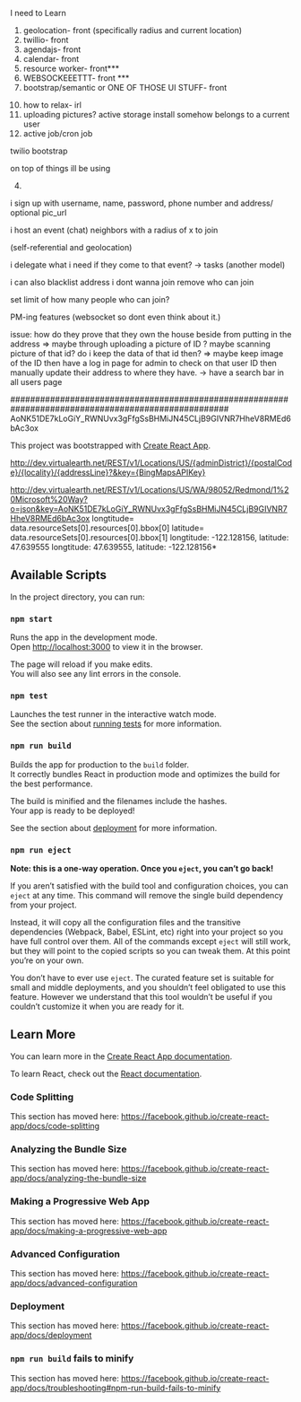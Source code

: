 I need to Learn
1. geolocation- front (specifically radius and current location)
2. twillio- front
3. agendajs- front
4. calendar- front
5. resource worker- front***
6. WEBSOCKEEETTT- front ***
7. bootstrap/semantic or ONE OF THOSE UI STUFF- front
<!-- 8. self-referential- back -->
<!-- 9. redux- front *** -->
10. how to relax- irl
11. uploading pictures? active storage install somehow belongs to a current user
12. active job/cron job
<!-- geolocation -->
twilio
bootstrap

on top of things ill be using
<!-- 1. JWT -->
<!-- 2. Bcrypt -->
<!-- 3. Cors -->
4.


i sign up with username, name, password, phone number and address/ optional pic_url


i host an event
(chat)
neighbors with a radius of x to join

(self-referential and geolocation)

i delegate what i need if they come to that event? -> tasks
(another model)

i can also blacklist address i dont wanna join
remove who can join

set limit of how many people who can join?

PM-ing features (websocket so dont even think about it.)

issue: how do they prove that they own the house beside from putting in the address
=> maybe through uploading a picture of ID ? maybe scanning picture of that id? do i keep the data of that id then?
=> maybe keep image of the ID then have a log in page for admin to check on that user ID then manually update their address to where they have.
-> have a search bar in all users page




<script type='text/javascript' src='http://www.bing.com/api/maps/mapcontrol?callback=GetMap&key=AoNK51DE7kLoGiY_RWNUvx3gFfgSsBHMiJN45CLjB9GIVNR7HheV8RMEd6bAc3ox' async defer></script>
####################################################################################################
AoNK51DE7kLoGiY_RWNUvx3gFfgSsBHMiJN45CLjB9GIVNR7HheV8RMEd6bAc3ox

This project was bootstrapped with [Create React App](https://github.com/facebook/create-react-app).

http://dev.virtualearth.net/REST/v1/Locations/US/{adminDistrict}/{postalCode}/{locality}/{addressLine}?&key={BingMapsAPIKey}


http://dev.virtualearth.net/REST/v1/Locations/US/WA/98052/Redmond/1%20Microsoft%20Way?o=json&key=AoNK51DE7kLoGiY_RWNUvx3gFfgSsBHMiJN45CLjB9GIVNR7HheV8RMEd6bAc3ox
longtitude= data.resourceSets[0].resources[0].bbox[0]
latitude= data.resourceSets[0].resources[0].bbox[1]
longtitude: -122.128156, latitude: 47.639555
longtitude: 47.639555, latitude: -122.128156*
## Available Scripts

In the project directory, you can run:

### `npm start`

Runs the app in the development mode.<br>
Open [http://localhost:3000](http://localhost:3000) to view it in the browser.

The page will reload if you make edits.<br>
You will also see any lint errors in the console.

### `npm test`

Launches the test runner in the interactive watch mode.<br>
See the section about [running tests](https://facebook.github.io/create-react-app/docs/running-tests) for more information.

### `npm run build`

Builds the app for production to the `build` folder.<br>
It correctly bundles React in production mode and optimizes the build for the best performance.

The build is minified and the filenames include the hashes.<br>
Your app is ready to be deployed!

See the section about [deployment](https://facebook.github.io/create-react-app/docs/deployment) for more information.

### `npm run eject`

**Note: this is a one-way operation. Once you `eject`, you can’t go back!**

If you aren’t satisfied with the build tool and configuration choices, you can `eject` at any time. This command will remove the single build dependency from your project.

Instead, it will copy all the configuration files and the transitive dependencies (Webpack, Babel, ESLint, etc) right into your project so you have full control over them. All of the commands except `eject` will still work, but they will point to the copied scripts so you can tweak them. At this point you’re on your own.

You don’t have to ever use `eject`. The curated feature set is suitable for small and middle deployments, and you shouldn’t feel obligated to use this feature. However we understand that this tool wouldn’t be useful if you couldn’t customize it when you are ready for it.

## Learn More

You can learn more in the [Create React App documentation](https://facebook.github.io/create-react-app/docs/getting-started).

To learn React, check out the [React documentation](https://reactjs.org/).

### Code Splitting

This section has moved here: https://facebook.github.io/create-react-app/docs/code-splitting

### Analyzing the Bundle Size

This section has moved here: https://facebook.github.io/create-react-app/docs/analyzing-the-bundle-size

### Making a Progressive Web App

This section has moved here: https://facebook.github.io/create-react-app/docs/making-a-progressive-web-app

### Advanced Configuration

This section has moved here: https://facebook.github.io/create-react-app/docs/advanced-configuration

### Deployment

This section has moved here: https://facebook.github.io/create-react-app/docs/deployment

### `npm run build` fails to minify

This section has moved here: https://facebook.github.io/create-react-app/docs/troubleshooting#npm-run-build-fails-to-minify
